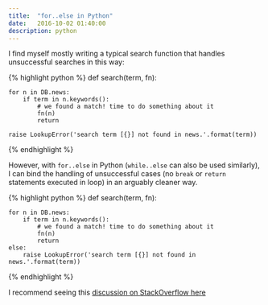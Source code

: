 ```yaml
---
title:  "for..else in Python"
date:   2016-10-02 01:40:00
description: python
---
```


I find myself  mostly writing a typical search function that handles unsuccessful searches in this way:

{% highlight python %}
def search(term, fn):

	for n in DB.news:
		if term in n.keywords():
			# we found a match! time to do something about it
			fn(n)
			return

	raise LookupError('search term [{}] not found in news.'.format(term))

{% endhighlight %}

However, with `for..else` in Python (`while..else` can also be used similarly), 
I can bind the handling of unsuccessful cases (no `break` or `return` statements executed in loop) in an arguably cleaner way.

{% highlight python %}
def search(term, fn):

	for n in DB.news:
		if term in n.keywords():
			# we found a match! time to do something about it
			fn(n)
			return
	else:
		raise LookupError('search term [{}] not found in news.'.format(term))

{% endhighlight %}

I recommend seeing this [discussion on StackOverflow here](http://stackoverflow.com/a/9980752)
